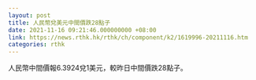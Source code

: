 ```yaml
---
layout: post
title: 人民幣兌美元中間價跌28點子
date: 2021-11-16 09:21:46.000000000 +08:00
link: https://news.rthk.hk/rthk/ch/component/k2/1619996-20211116.htm
categories: rthk
---
```


人民幣中間價報6.3924兌1美元，較昨日中間價跌28點子。
